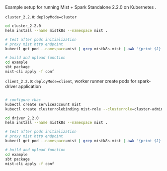 Example setup for running Mist + Spark Standalone 2.2.0 on Kubernetes .

`cluster_2.2.0`: `deployMode=cluster`
```sh
cd cluster_2.2.0
helm install --name mistk8s --namespace mist .

# test after pods initialization
# proxy mist http endpoint 
kubectl get pod --namespace=mist | grep mistk8s-mist | awk '{print $1}' | xargs -i kubectl port-forward {} 2004:2004 --namespace=mist

# build and upload function
cd example
sbt package
mist-cli apply -f conf
```

`client_2.2.0`: `deployMode=client`, worker runner create pods for spark-driver application
```sh

# configure rbac
kubectl create serviceaccount mist
kubectl create clusterrolebinding mist-role --clusterrole=cluster-admin --serviceaccount=mist:mist --namespace=mist

cd driver_2.2.0
helm install --name mistk8s --namespace mist .

# test after pods initialization
# proxy mist http endpoint 
kubectl get pod --namespace=mist | grep mistk8s-mist | awk '{print $1}' | xargs -i kubectl port-forward {} 2004:2004 --namespace=mist

# build and upload function
cd example
sbt package
mist-cli apply -f conf
```
